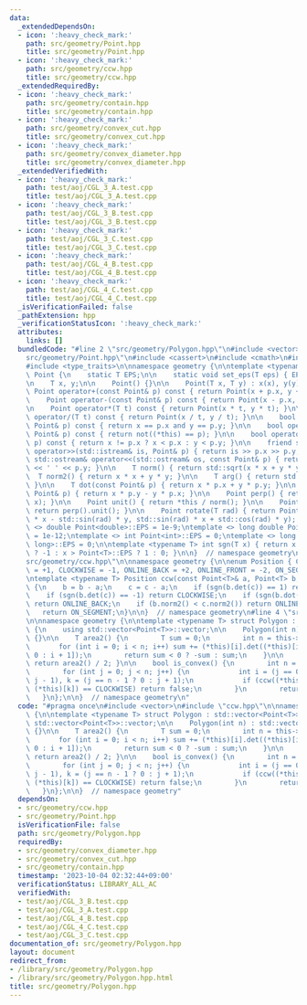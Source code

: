 ```yaml
---
data:
  _extendedDependsOn:
  - icon: ':heavy_check_mark:'
    path: src/geometry/Point.hpp
    title: src/geometry/Point.hpp
  - icon: ':heavy_check_mark:'
    path: src/geometry/ccw.hpp
    title: src/geometry/ccw.hpp
  _extendedRequiredBy:
  - icon: ':heavy_check_mark:'
    path: src/geometry/contain.hpp
    title: src/geometry/contain.hpp
  - icon: ':heavy_check_mark:'
    path: src/geometry/convex_cut.hpp
    title: src/geometry/convex_cut.hpp
  - icon: ':heavy_check_mark:'
    path: src/geometry/convex_diameter.hpp
    title: src/geometry/convex_diameter.hpp
  _extendedVerifiedWith:
  - icon: ':heavy_check_mark:'
    path: test/aoj/CGL_3_A.test.cpp
    title: test/aoj/CGL_3_A.test.cpp
  - icon: ':heavy_check_mark:'
    path: test/aoj/CGL_3_B.test.cpp
    title: test/aoj/CGL_3_B.test.cpp
  - icon: ':heavy_check_mark:'
    path: test/aoj/CGL_3_C.test.cpp
    title: test/aoj/CGL_3_C.test.cpp
  - icon: ':heavy_check_mark:'
    path: test/aoj/CGL_4_B.test.cpp
    title: test/aoj/CGL_4_B.test.cpp
  - icon: ':heavy_check_mark:'
    path: test/aoj/CGL_4_C.test.cpp
    title: test/aoj/CGL_4_C.test.cpp
  _isVerificationFailed: false
  _pathExtension: hpp
  _verificationStatusIcon: ':heavy_check_mark:'
  attributes:
    links: []
  bundledCode: "#line 2 \"src/geometry/Polygon.hpp\"\n#include <vector>\n#line 2 \"\
    src/geometry/Point.hpp\"\n#include <cassert>\n#include <cmath>\n#include <iostream>\n\
    #include <type_traits>\n\nnamespace geometry {\n\ntemplate <typename T> struct\
    \ Point {\n    static T EPS;\n\n    static void set_eps(T eps) { EPS = eps; }\n\
    \n    T x, y;\n\n    Point() {}\n\n    Point(T x, T y) : x(x), y(y) {}\n\n   \
    \ Point operator+(const Point& p) const { return Point(x + p.x, y + p.y); }\n\n\
    \    Point operator-(const Point& p) const { return Point(x - p.x, y - p.y); }\n\
    \n    Point operator*(T t) const { return Point(x * t, y * t); }\n\n    Point\
    \ operator/(T t) const { return Point(x / t, y / t); }\n\n    bool operator==(const\
    \ Point& p) const { return x == p.x and y == p.y; }\n\n    bool operator!=(const\
    \ Point& p) const { return not((*this) == p); }\n\n    bool operator<(const Point&\
    \ p) const { return x != p.x ? x < p.x : y < p.y; }\n\n    friend std::istream&\
    \ operator>>(std::istream& is, Point& p) { return is >> p.x >> p.y; }\n\n    friend\
    \ std::ostream& operator<<(std::ostream& os, const Point& p) { return os << p.x\
    \ << ' ' << p.y; }\n\n    T norm() { return std::sqrt(x * x + y * y); }\n\n  \
    \  T norm2() { return x * x + y * y; }\n\n    T arg() { return std::atan2(y, x);\
    \ }\n\n    T dot(const Point& p) { return x * p.x + y * p.y; }\n\n    T det(const\
    \ Point& p) { return x * p.y - y * p.x; }\n\n    Point perp() { return Point(-y,\
    \ x); }\n\n    Point unit() { return *this / norm(); }\n\n    Point normal() {\
    \ return perp().unit(); }\n\n    Point rotate(T rad) { return Point(std::cos(rad)\
    \ * x - std::sin(rad) * y, std::sin(rad) * x + std::cos(rad) * y); }\n};\n\ntemplate\
    \ <> double Point<double>::EPS = 1e-9;\ntemplate <> long double Point<long double>::EPS\
    \ = 1e-12;\ntemplate <> int Point<int>::EPS = 0;\ntemplate <> long long Point<long\
    \ long>::EPS = 0;\n\ntemplate <typename T> int sgn(T x) { return x < -Point<T>::EPS\
    \ ? -1 : x > Point<T>::EPS ? 1 : 0; }\n\n}  // namespace geometry\n#line 3 \"\
    src/geometry/ccw.hpp\"\n\nnamespace geometry {\n\nenum Position { COUNTER_CLOCKWISE\
    \ = +1, CLOCKWISE = -1, ONLINE_BACK = +2, ONLINE_FRONT = -2, ON_SEGMENT = 0 };\n\
    \ntemplate <typename T> Position ccw(const Point<T>& a, Point<T> b, Point<T> c)\
    \ {\n    b = b - a;\n    c = c - a;\n    if (sgn(b.det(c)) == 1) return COUNTER_CLOCKWISE;\n\
    \    if (sgn(b.det(c)) == -1) return CLOCKWISE;\n    if (sgn(b.dot(c)) == -1)\
    \ return ONLINE_BACK;\n    if (b.norm2() < c.norm2()) return ONLINE_FRONT;\n \
    \   return ON_SEGMENT;\n}\n\n}  // namespace geometry\n#line 4 \"src/geometry/Polygon.hpp\"\
    \n\nnamespace geometry {\n\ntemplate <typename T> struct Polygon : std::vector<Point<T>>\
    \ {\n    using std::vector<Point<T>>::vector;\n\n    Polygon(int n) : std::vector<Point<T>>(n)\
    \ {}\n\n    T area2() {\n        T sum = 0;\n        int n = this->size();\n \
    \       for (int i = 0; i < n; i++) sum += (*this)[i].det((*this)[i + 1 == n ?\
    \ 0 : i + 1]);\n        return sum < 0 ? -sum : sum;\n    }\n\n    T area() {\
    \ return area2() / 2; }\n\n    bool is_convex() {\n        int n = this->size();\n\
    \        for (int j = 0; j < n; j++) {\n            int i = (j == 0 ? n - 1 :\
    \ j - 1), k = (j == n - 1 ? 0 : j + 1);\n            if (ccw((*this)[i], (*this)[j],\
    \ (*this)[k]) == CLOCKWISE) return false;\n        }\n        return true;\n \
    \   }\n};\n\n}  // namespace geometry\n"
  code: "#pragma once\n#include <vector>\n#include \"ccw.hpp\"\n\nnamespace geometry\
    \ {\n\ntemplate <typename T> struct Polygon : std::vector<Point<T>> {\n    using\
    \ std::vector<Point<T>>::vector;\n\n    Polygon(int n) : std::vector<Point<T>>(n)\
    \ {}\n\n    T area2() {\n        T sum = 0;\n        int n = this->size();\n \
    \       for (int i = 0; i < n; i++) sum += (*this)[i].det((*this)[i + 1 == n ?\
    \ 0 : i + 1]);\n        return sum < 0 ? -sum : sum;\n    }\n\n    T area() {\
    \ return area2() / 2; }\n\n    bool is_convex() {\n        int n = this->size();\n\
    \        for (int j = 0; j < n; j++) {\n            int i = (j == 0 ? n - 1 :\
    \ j - 1), k = (j == n - 1 ? 0 : j + 1);\n            if (ccw((*this)[i], (*this)[j],\
    \ (*this)[k]) == CLOCKWISE) return false;\n        }\n        return true;\n \
    \   }\n};\n\n}  // namespace geometry"
  dependsOn:
  - src/geometry/ccw.hpp
  - src/geometry/Point.hpp
  isVerificationFile: false
  path: src/geometry/Polygon.hpp
  requiredBy:
  - src/geometry/convex_diameter.hpp
  - src/geometry/convex_cut.hpp
  - src/geometry/contain.hpp
  timestamp: '2023-10-04 02:32:44+09:00'
  verificationStatus: LIBRARY_ALL_AC
  verifiedWith:
  - test/aoj/CGL_3_B.test.cpp
  - test/aoj/CGL_3_A.test.cpp
  - test/aoj/CGL_4_B.test.cpp
  - test/aoj/CGL_4_C.test.cpp
  - test/aoj/CGL_3_C.test.cpp
documentation_of: src/geometry/Polygon.hpp
layout: document
redirect_from:
- /library/src/geometry/Polygon.hpp
- /library/src/geometry/Polygon.hpp.html
title: src/geometry/Polygon.hpp
---
```

